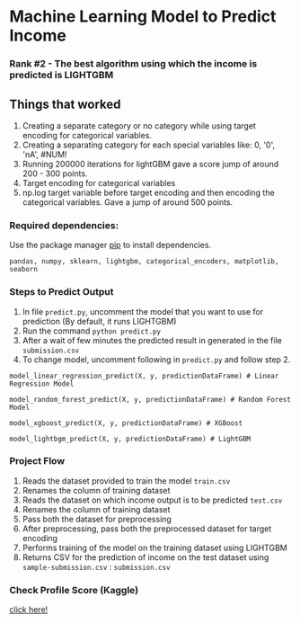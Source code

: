 # Machine Learning Model to Predict Income

### Rank #2 - The best algorithm using which the income is predicted is LIGHTGBM

## Things that worked
1. Creating a separate category or no category while using target encoding for categorical variables.
2. Creating a separating category for each special variables like: 0, '0', 'nA', #NUM!
3. Running 200000 iterations for lightGBM gave a score jump of around 200 - 300 points.
4. Target encoding for categorical variables
5. np.log target variable before target encoding and then encoding the categorical variables. Gave a jump of around 500 points.

### Required dependencies: 
Use the package manager [pip](https://pip.pypa.io/en/stable/) to install dependencies.
```
pandas, numpy, sklearn, lightgbm, categorical_encoders, matplotlib, seaborn
```

### Steps to Predict Output

1. In file ```predict.py```, uncomment the model that you want to use for prediction (By default, it runs LIGHTGBM)
2. Run the command  ```python predict.py```
3. After a wait of few minutes the predicted result in generated in the file ```submission.csv```
4. To change model, uncomment following in ```predict.py``` and follow step 2.
```
model_linear_regression_predict(X, y, predictionDataFrame) # Linear Regression Model

model_random_forest_predict(X, y, predictionDataFrame) # Random Forest Model

model_xgboost_predict(X, y, predictionDataFrame) # XGBoost

model_lightbgm_predict(X, y, predictionDataFrame) # LightGBM
```


### Project Flow
1. Reads the dataset provided to train the model ```train.csv```
2. Renames the column of training dataset
3. Reads the dataset on which income output is to be predicted ```test.csv```
4. Renames the column of training dataset
4. Pass both the dataset for preprocessing
5. After preprocessing, pass both the preprocessed dataset for target encoding
6. Performs training of the model on the training dataset using LIGHTGBM
7. Returns CSV for the prediction of income on the test dataset using ```sample-submission.csv``` : ```submission.csv```

### Check Profile Score (Kaggle)
[click here!](https://www.kaggle.com/c/tcd-ml-comp-201920-income-pred-group/leaderboard)